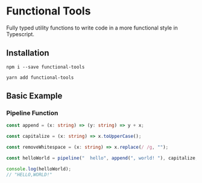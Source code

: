 # Functional Tools

Fully typed utility functions to write code in a more functional style in Typescript.

## Installation

`npm i --save functional-tools`

`yarn add functional-tools`

## Basic Example

### Pipeline Function

```ts
const append = (x: string) => (y: string) => y + x;

const capitalize = (x: string) => x.toUpperCase();

const removeWhitespace = (x: string) => x.replace(/ /g, "");

const helloWorld = pipeline("  hello", append(", world! "), capitalize, removeWhitespace);

console.log(helloWorld);
// "HELLO,WORLD!"
```
